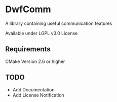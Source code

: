 # DwfComm
A library containing useful communication features

Available under LGPL v3.0 License

## Requirements
CMake Version 2.6 or higher

## TODO
- Add Documentation
- Add License Notification
